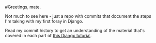 #Greetings, mate.

Not much to see here - just a repo with commits that document the steps I'm taking with my first foray in Django.

Read my commit history to get an understanding of the material that's covered in each part of [this Django tutorial](https://docs.djangoproject.com/en/2.0/intro/tutorial01/).
